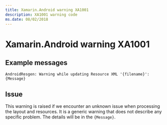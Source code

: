 ```yaml
---
title: Xamarin.Android warning XA1001
description: XA1001 warning code
ms.date: 08/02/2018
---
```

# Xamarin.Android warning XA1001

## Example messages

```
AndroidResgen: Warning while updating Resource XML '{filename}': {Message}
```

## Issue

This warning is raised if we encounter an unknown issue when processing
the layout and resources. It is a generic warning that does not describe
any specific problem. The details will be in the `{Message}`.